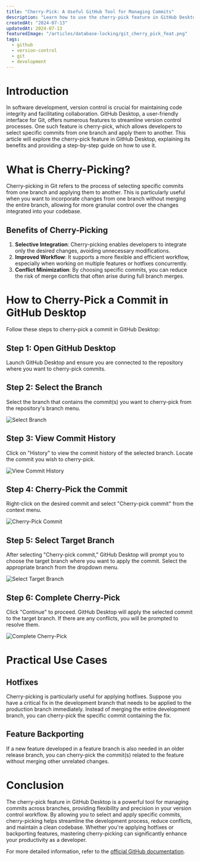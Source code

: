 ```yaml
---
title: "Cherry-Pick: A Useful GitHub Tool for Managing Commits"
description: "Learn how to use the cherry-pick feature in GitHub Desktop to efficiently manage commits across branches."
createdAt: "2024-07-13"
updatedAt: 2024-07-13
featuredImage: "/articles/database-locking/git_cherry_pick_feat.png"
tags:
  - github
  - version-control
  - git
  - development
---
```


# Introduction

In software development, version control is crucial for maintaining code integrity and facilitating collaboration. GitHub Desktop, a user-friendly interface for Git, offers numerous features to streamline version control processes. One such feature is cherry-pick, which allows developers to select specific commits from one branch and apply them to another. This article will explore the cherry-pick feature in GitHub Desktop, explaining its benefits and providing a step-by-step guide on how to use it.

# What is Cherry-Picking?

Cherry-picking in Git refers to the process of selecting specific commits from one branch and applying them to another. This is particularly useful when you want to incorporate changes from one branch without merging the entire branch, allowing for more granular control over the changes integrated into your codebase.

## Benefits of Cherry-Picking

1. **Selective Integration**: Cherry-picking enables developers to integrate only the desired changes, avoiding unnecessary modifications.
2. **Improved Workflow**: It supports a more flexible and efficient workflow, especially when working on multiple features or hotfixes concurrently.
3. **Conflict Minimization**: By choosing specific commits, you can reduce the risk of merge conflicts that often arise during full branch merges.

# How to Cherry-Pick a Commit in GitHub Desktop

Follow these steps to cherry-pick a commit in GitHub Desktop:

## Step 1: Open GitHub Desktop

Launch GitHub Desktop and ensure you are connected to the repository where you want to cherry-pick commits.

## Step 2: Select the Branch

Select the branch that contains the commit(s) you want to cherry-pick from the repository's branch menu.

![Select Branch](https://docs.github.com/assets/images/help/desktop/branch-menu.png)

## Step 3: View Commit History

Click on "History" to view the commit history of the selected branch. Locate the commit you wish to cherry-pick.

![View Commit History](https://docs.github.com/assets/images/help/desktop/history-tab.png)

## Step 4: Cherry-Pick the Commit

Right-click on the desired commit and select "Cherry-pick commit" from the context menu.

![Cherry-Pick Commit](https://docs.github.com/assets/images/help/desktop/cherry-pick-commit.png)

## Step 5: Select Target Branch

After selecting "Cherry-pick commit," GitHub Desktop will prompt you to choose the target branch where you want to apply the commit. Select the appropriate branch from the dropdown menu.

![Select Target Branch](https://docs.github.com/assets/images/help/desktop/choose-target-branch.png)

## Step 6: Complete Cherry-Pick

Click "Continue" to proceed. GitHub Desktop will apply the selected commit to the target branch. If there are any conflicts, you will be prompted to resolve them.

![Complete Cherry-Pick](https://docs.github.com/assets/images/help/desktop/complete-cherry-pick.png)

# Practical Use Cases

## Hotfixes

Cherry-picking is particularly useful for applying hotfixes. Suppose you have a critical fix in the development branch that needs to be applied to the production branch immediately. Instead of merging the entire development branch, you can cherry-pick the specific commit containing the fix.

## Feature Backporting

If a new feature developed in a feature branch is also needed in an older release branch, you can cherry-pick the commit(s) related to the feature without merging other unrelated changes.

# Conclusion

The cherry-pick feature in GitHub Desktop is a powerful tool for managing commits across branches, providing flexibility and precision in your version control workflow. By allowing you to select and apply specific commits, cherry-picking helps streamline the development process, reduce conflicts, and maintain a clean codebase. Whether you're applying hotfixes or backporting features, mastering cherry-picking can significantly enhance your productivity as a developer.

For more detailed information, refer to the [official GitHub documentation](https://docs.github.com/en/desktop/managing-commits/cherry-picking-a-commit-in-github-desktop).
